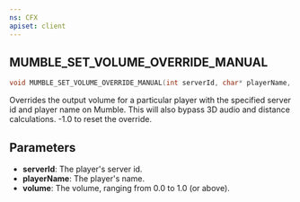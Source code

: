 ```yaml
---
ns: CFX
apiset: client
---
```

## MUMBLE_SET_VOLUME_OVERRIDE_MANUAL

```c
void MUMBLE_SET_VOLUME_OVERRIDE_MANUAL(int serverId, char* playerName, float volume);
```

Overrides the output volume for a particular player with the specified server id and player name on Mumble. This will also bypass 3D audio and distance calculations. -1.0 to reset the override.

## Parameters
* **serverId**: The player's server id.
* **playerName**: The player's name.
* **volume**: The volume, ranging from 0.0 to 1.0 (or above).

